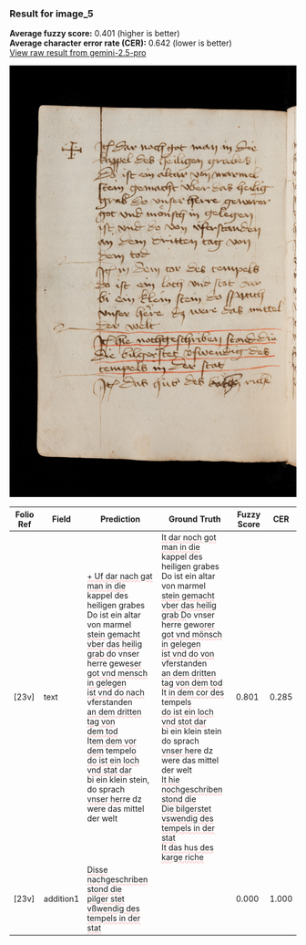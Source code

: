 ### Result for image_5
**Average fuzzy score:** 0.401 (higher is better)<br>**Average character error rate (CER):** 0.642 (lower is better)<br>[View raw result from gemini-2.5-pro](https://github.com/RISE-UNIBAS/humanities_data_benchmark/blob/main/results/2025-10-21/T0272/request_T0272_image_5.json)

<img src="https://github.com/RISE-UNIBAS/humanities_data_benchmark/blob/main/benchmarks/medieval_manuscripts/images/image_5.jpg?raw=true" alt="image_5" width="800px">

<style>
.diff { text-decoration: underline; text-decoration-color: #ffcccc; text-decoration-style: wavy; }
</style>

| Folio Ref | Field | Prediction | Ground Truth | Fuzzy Score | CER |
|-----------|-------|------------|--------------|-------------|-----|
| [23v] | text | <span class="diff">+ Uf dar nach gat man in die<br></span>kappel des heiligen grabes<br>Do ist ein altar von marmel<br><span class="diff">stein gemacht vber das heilig<br>grab d</span>o vnser herre gew<span class="diff">eser<br>got vnd mensch in gelegen<br>ist vnd do nach</span> vferstanden<br><span class="diff">an dem dritten tag von<br>dem tod<br></span>It<span class="diff">em dem vor dem</span> tempel<span class="diff">o<br>do ist ein loch vnd stat dar<br></span>bi ein klein stein<span class="diff">,</span> do sprach<br><span class="diff">vnser her</span>re dz were das mittel<br>der welt | <span class="diff">It dar noch got man in die<br> </span>kappel des heiligen grabes<br><span class="diff"> </span>Do ist ein altar von marmel<br><span class="diff"> stein gemacht vber das heilig<br> grab D</span>o vnser herre gew<span class="diff">orer<br> got vnd mönsch in gelegen<br> ist vnd do von</span> vferstanden<br><span class="diff"> an dem dritten tag von dem tod<br> </span>It<span class="diff"> in dem cor des</span> tempel<span class="diff">s<br> do ist ein loch vnd stot dar<br> </span>bi ein klein stein do sprach<br><span class="diff"> vnser he</span>re dz were das mittel<br><span class="diff"> </span>der welt<span class="diff"><br> It hie nochgeschriben stond die<br> Die bilgerstet vswendig des<br> tempels in der stat<br> It das hus des karge riche</span> | 0.801 | 0.285 |
| [23v] | addition1 | <span class="diff">Disse nachgeschriben stond die<br>pilger stet vßwendig des<br>tempels in der stat</span> |  | 0.000 | 1.000 |
